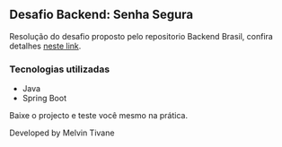 ## Desafio Backend: Senha Segura


Resolução do desafio proposto pelo repositorio Backend Brasil, confira
detalhes [neste link](https://github.com/backend-br/desafios/blob/master/secure-password/PROBLEM.md).


### Tecnologias utilizadas

* Java
* Spring Boot

Baixe o projecto e teste você mesmo na prática.

Developed by Melvin Tivane
